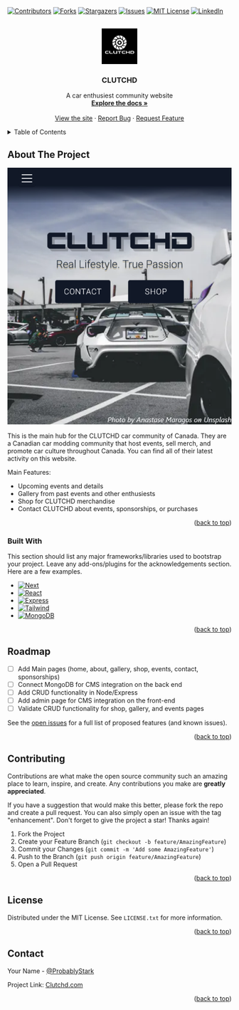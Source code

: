 <div id="top"></div>


<!-- PROJECT SHIELDS -->
[![Contributors][contributors-shield]][contributors-url]
[![Forks][forks-shield]][forks-url]
[![Stargazers][stars-shield]][stars-url]
[![Issues][issues-shield]][issues-url]
[![MIT License][license-shield]][license-url]
[![LinkedIn][linkedin-shield]][linkedin-url]



<!-- PROJECT LOGO -->
<br />
<div align="center">
  <a href="https://github.com/Tundrian/clutchd-next">
    <img src="https://github.com/Tundrian/clutchd-next/blob/96a885f73d5218547887d5084220c3f0efe6c47d/public/images/logo.jpg" alt="Logo" width="80" height="80">
  </a>

  <h3 align="center">CLUTCHD</h3>

  <p align="center">
    A car enthusiest community website
    <br />
    <a href="https://github.com/Tundrian/clutchd-next"><strong>Explore the docs »</strong></a>
    <br />
    <br />
    <a href="https://clutchd-next.vercel.app/">View the site</a>
    ·
    <a href="https://github.com/Tundrian/clutchd-next/issues">Report Bug</a>
    ·
    <a href="https://github.com/Tundrian/clutchd-next/issues">Request Feature</a>
  </p>
</div>



<!-- TABLE OF CONTENTS -->
<details>
  <summary>Table of Contents</summary>
  <ol>
    <li>
      <a href="#about-the-project">About The Project</a>
      <ul>
        <li><a href="#built-with">Built With</a></li>
      </ul>
    </li>
    <li>
      <a href="#getting-started">Getting Started</a>
      <ul>
        <li><a href="#prerequisites">Prerequisites</a></li>
        <li><a href="#installation">Installation</a></li>
      </ul>
    </li>
    <li><a href="#usage">Usage</a></li>
    <li><a href="#roadmap">Roadmap</a></li>
    <li><a href="#contributing">Contributing</a></li>
    <li><a href="#license">License</a></li>
    <li><a href="#contact">Contact</a></li>
    <li><a href="#acknowledgments">Acknowledgments</a></li>
  </ol>
</details>



<!-- ABOUT THE PROJECT -->
## About The Project

![Product Screen Shot](https://github.com/Tundrian/clutchd-next/blob/9d8d8bdba946c5f99384f9527936bb73ba095b41/public/images/HomepageScreenshot.png)

This is the main hub for the CLUTCHD car community of Canada. They are a Canadian car modding community that host events, sell merch, and promote car culture throughout Canada. You can find all of their latest activity on this website.

Main Features:
* Upcoming events and details
* Gallery from past events and other enthusiests
* Shop for CLUTCHD merchandise
* Contact CLUTCHD about events, sponsorships, or purchases

<p align="right">(<a href="#top">back to top</a>)</p>


### Built With

This section should list any major frameworks/libraries used to bootstrap your project. Leave any add-ons/plugins for the acknowledgements section. Here are a few examples.

* [![Next][Next.js]][Next-url]
* [![React][React.js]][React-url]
* [![Express][Express.js]][Express-url]
* [![Tailwind][Tailwind.css]][Tailwind-url]
* [![MongoDB][MongoDB.com]][MongoDB-url]

<p align="right">(<a href="#top">back to top</a>)</p>


<!-- ROADMAP -->
## Roadmap

- [ ] Add Main pages (home, about, gallery, shop, events, contact, sponsorships)
- [ ] Connect MongoDB for CMS integration on the back end
- [ ] Add CRUD functionality in Node/Express
- [ ] Add admin page for CMS integration on the front-end
- [ ] Validate CRUD functionality for shop, gallery, and events pages

See the [open issues](https://github.com/Tundrian/clutchd-next/issues) for a full list of proposed features (and known issues).

<p align="right">(<a href="#top">back to top</a>)</p>



<!-- CONTRIBUTING -->
## Contributing

Contributions are what make the open source community such an amazing place to learn, inspire, and create. Any contributions you make are **greatly appreciated**.

If you have a suggestion that would make this better, please fork the repo and create a pull request. You can also simply open an issue with the tag "enhancement".
Don't forget to give the project a star! Thanks again!

1. Fork the Project
2. Create your Feature Branch (`git checkout -b feature/AmazingFeature`)
3. Commit your Changes (`git commit -m 'Add some AmazingFeature'`)
4. Push to the Branch (`git push origin feature/AmazingFeature`)
5. Open a Pull Request

<p align="right">(<a href="#top">back to top</a>)</p>



<!-- LICENSE -->
## License

Distributed under the MIT License. See `LICENSE.txt` for more information.

<p align="right">(<a href="#top">back to top</a>)</p>



<!-- CONTACT -->
## Contact

Your Name - [@ProbablyStark](https://twitter.com/ProbablyStark)

Project Link: [Clutchd.com](https://github.com/Tundrian/clutchd-next)

<p align="right">(<a href="#top">back to top</a>)</p>



<!-- ACKNOWLEDGMENTS -->
<!-- ## Acknowledgments

Use this space to list resources you find helpful and would like to give credit to. I've included a few of my favorites to kick things off!

* [Choose an Open Source License](https://choosealicense.com)
* [GitHub Emoji Cheat Sheet](https://www.webpagefx.com/tools/emoji-cheat-sheet)
* [Malven's Flexbox Cheatsheet](https://flexbox.malven.co/)
* [Malven's Grid Cheatsheet](https://grid.malven.co/)
* [Img Shields](https://shields.io)
* [GitHub Pages](https://pages.github.com)
* [Font Awesome](https://fontawesome.com)
* [React Icons](https://react-icons.github.io/react-icons/search) -->

<!-- <p align="right">(<a href="#top">back to top</a>)</p> -->



<!-- MARKDOWN LINKS & IMAGES -->
<!-- https://www.markdownguide.org/basic-syntax/#reference-style-links -->
[contributors-shield]: https://img.shields.io/github/contributors/Tundrian/clutchd-next.svg?style=for-the-badge
[contributors-url]: https://github.com/Tundrian/clutchd-next/graphs/contributors
[forks-shield]: https://img.shields.io/github/forks/Tundrian/clutchd-next.svg?style=for-the-badge
[forks-url]: https://github.com/Tundrian/clutchd-next/network/members
[stars-shield]: https://img.shields.io/github/stars/Tundrian/clutchd-next.svg?style=for-the-badge
[stars-url]: https://github.com/Tundrian/clutchd-next/stargazers
[issues-shield]: https://img.shields.io/github/issues/Tundrian/clutchd-next.svg?style=for-the-badge
[issues-url]: https://github.com/Tundrian/clutchd-next/issues
[license-shield]: https://img.shields.io/github/license/Tundrian/clutchd-next.svg?style=for-the-badge
[license-url]: https://github.com/Tundrian/clutchd-next/blob/master/LICENSE.txt
[linkedin-shield]: https://img.shields.io/badge/-LinkedIn-black.svg?style=for-the-badge&logo=linkedin&colorB=555
[linkedin-url]: https://www.linkedin.com/in/antoniosansotta/
[product-screenshot]: images/screenshot.png
[Next.js]: https://img.shields.io/badge/next.js-000000?style=for-the-badge&logo=nextdotjs&logoColor=white
[Next-url]: https://nextjs.org/
[React.js]: https://img.shields.io/badge/React-20232A?style=for-the-badge&logo=react&logoColor=61DAFB
[React-url]: https://reactjs.org/
[Tailwind.css]: https://img.shields.io/badge/Tailwind-06B6D4?style=for-the-badge&logo=tailwind-css&logoColor=white
[Tailwind-url]: https://tailwindcss.com/
[Express.js]: https://img.shields.io/badge/Express-000000?style=for-the-badge&logo=express&logoColor=white
[Express-url]: https://expressjs.com/
[MongoDB.com]: https://img.shields.io/badge/MongoDB-47A248?style=for-the-badge&logo=mongodb&logoColor=white
[MongoDB-url]: https://www.mongodb.com


